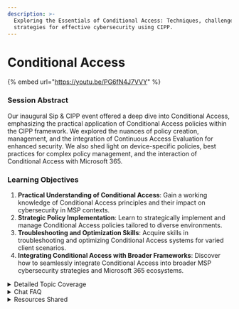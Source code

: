 ```yaml
---
description: >-
  Exploring the Essentials of Conditional Access: Techniques, challenges, and
  strategies for effective cybersecurity using CIPP.
---
```


# Conditional Access

{% embed url="https://youtu.be/PG6fN4J7VVY" %}

### Session Abstract

Our inaugural Sip & CIPP event offered a deep dive into Conditional Access, emphasizing the practical application of Conditional Access policies within the CIPP framework. We explored the nuances of policy creation, management, and the integration of Continuous Access Evaluation for enhanced security. We also shed light on device-specific policies, best practices for complex policy management, and the interaction of Conditional Access with Microsoft 365.

### Learning Objectives

1. **Practical Understanding of Conditional Access**: Gain a working knowledge of Conditional Access principles and their impact on cybersecurity in MSP contexts.
2. **Strategic Policy Implementation**: Learn to strategically implement and manage Conditional Access policies tailored to diverse environments.
3. **Troubleshooting and Optimization Skills**: Acquire skills in troubleshooting and optimizing Conditional Access systems for varied client scenarios.
4. **Integrating Conditional Access with Broader Frameworks**: Discover how to seamlessly integrate Conditional Access into broader MSP cybersecurity strategies and Microsoft 365 ecosystems.

<details>

<summary>Detailed Topic Coverage</summary>

**Overview of Conditional Access**

* **Fundamental Principles**: Conditional Access is not processed like firewall rules; it's evaluated as one combined policy after login, prioritizing deny rules over allow rules.
* **Policy Evaluation Mechanics**: Policies are merged into a single evaluation block to determine access, emphasizing the importance of strategic policy design.

**Implementation Strategies**

* **Policy Creation and Management**: Discussion on creating and managing Conditional Access policies, focusing on best practices for implementation.
* **License Requirements**: Emphasis on the necessity of appropriate licensing (e.g., P1 licenses) for each user to utilize Conditional Access features.

**Continuous Access Evaluation**

* **Significance and Activation**: Continuous Access Evaluation is a key feature for maintaining security, constantly reevaluating access tokens to enhance protection.
* **Location-Based Policies**: Implementing policies that react to IP address changes, requiring immediate reauthentication, thus countering phishing and token theft.

**Device and User-Specific Policies**

* **Device-Based Filtering**: Strategies for applying policies based on device type and platform, with special considerations for mobile devices to avoid frequent reauthentication.
* **Custom Conditions for Access**: The use of custom conditions to define access policies, such as filtering for specific device platforms or excluding mobile devices to reduce unnecessary access challenges.

**Policy Complexity and Best Practices**

* **Combining Multiple Policies**: Challenges and strategies in managing complex policy structures, ensuring that the combined result of all policies aligns with the intended security posture.
* **Best Practices in Policy Design**: Recommendations on excluding service provider policies and creating targeted policies for better management and security outcomes.

**Integration with Microsoft 365 and CIPP**

* **CIPP and Microsoft 365 Synergy**: Discussing the integration and cooperative functionality between Conditional Access policies and Microsoft 365, including the impact on applications like Outlook on different operating systems.
* **CIPP for Policy Management**: Utilizing CIPP to control and streamline Conditional Access policy implementation and management across different user scenarios.

</details>

<details>

<summary>Chat FAQ</summary>

**Q: Is the Continuous Access Evaluation feature coming to anything but P2?**

**A:** The feature is actually a P1 feature and is currently active for all users who are using security defaults. This applies to anyone, even without a P1 license, as long as security defaults are enabled​​.

**Q: Now that Microsoft is pushing automatic CA policies, do CA policies require security defaults being turned off?**

**A:** When using Conditional Access MFA, it's recommended to disable per-user MFA. If per-user MFA is employed, your Conditional Access policies will be ignored and not used for any evaluation, leading to each logon being a per-user MFA logon​​.

**Q: What to do with mailboxes configured with a license and login but used by multiple users?**

**A:** The recommendation is to stop using individual credentials for shared mailboxes. Instead, grant full access permissions to users for the mailbox, allowing them to log in using their own credentials and MFA. It's also advised to encourage the use of the Outlook app on iOS for better functionality and security​​.

**Q: How can we avoid 'pass the cookie' attacks even with Conditional Access and MFA enabled?**

**A:** Use Continuous Access evaluation with strictly enforced location policies. This approach, combined with excluding mobile devices from certain conditions, can effectively prevent 'pass the cookie' attacks. Additionally, always revoke all session tokens if a user is compromised​​.

**Q: If a login occurs before a policy is set to "on" and a new policy is enabled that would block the user, will the session survive until a new token is needed?**

**A:** Yes, the session will survive unless Continuous Access Evaluation is enabled. In those cases, every time a token is used, it is re-evaluated

**Q: When excluding the service provider in Conditional Access policies, do you mean the GDAP groups or a specific object?**

**A:** You need to exclude the tenant ID of the organization. It's recommended to enter the tenant ID as it never changes, although you can also use the domain name. Additionally, using a temporary access password for the 'break glass' account is a good practice​​.

**Q: Will the 'What If' tool in Conditional Access only evaluate policies that are active?**

**A:** Yes, the 'What If' tool will only evaluate policies that are currently active or in report-only mode. Policies in off mode are not evaluated against​​.

**Q: Where can I find more information on the compliant network locations preview?**

**A:** Microsoft's documentation is the best place to start, though it might not be fully updated. A recommended resource is the blog by Meryl Fernando, a Microsoft employee with expertise in conditional access, available at merrill.net​​.

**Q: What's the ETA for full GDAP vs GA account?**

**A:** The transition to GDAP is ongoing, with workloads and capabilities rapidly expanding. Everything that was possible under DAP should now be available in GDAP, though it might take some time to have all the required access without any excess​​.

**Q: For scenarios needing a 'break glass' GA access, what is being done to address this?**

**A:** In cases where a global administrator account is still required, a solution being tested involves creating temporary global administrators and removing them at a later date, providing just-in-time access​​.

**Q: How can we assign subsite permissions if we can't access the SharePoint site?**

**A:** The solution is to use PowerShell. You will need to know the exact path of what you're applying the permissions to​​.

**Q: How many accounts can one FIDO key secure, especially for MSPs with multiple fully managed customers?**

**A:** The number of accounts a FIDO key can secure depends on the key itself. Some keys may have a limit, like 25 accounts, but others might not have a specific limit. It varies based on the type of FIDO key used​​.

**Q: What about mobile devices in regards to Continuous Access? How to prevent it from affecting iOS and Android Outlook users?**

**A:** To prevent Continuous Access policies from affecting mobile devices, set the policy to apply only to specific OS's such as Windows, macOS, and Linux. This way, mobile devices that constantly change locations won't be unduly affected​​.

</details>

<details>

<summary>Resources Shared</summary>

1. [**How many accounts can I register my YubiKey with?**](https://support.yubico.com/hc/en-us/articles/360013790319-How-many-accounts-can-I-register-my-YubiKey-with-)**:** A resource from Yubico detailing the account limits for YubiKeys, especially relevant for understanding the capacity and limitations of YubiKeys for TOTP.
2. [**Merill's Identity Insights**](https://merill.net/)**:** Ramblings of an Identity Microsoftie by Merill Fernando, offering insights into identity management and Microsoft-related identity solutions. (Bonus: Merill's [Entra Discord](https://discord.gg/UYPgJZHqtP) for community discussions)
3. [**CIPP Conditional Access Setup**](https://docs.cipp.app/setup/installation/conditionalaccess)**:** Guidance on setting up Conditional Access policies for CIPP, providing best practices and step-by-step instructions.
4. [**Microsoft Entra Blog Post**](https://techcommunity.microsoft.com/t5/microsoft-entra-azure-ad-blog/microsoft-entra-expands-into-security-service-edge-with-two-new/ba-p/3847829)**:** Official Microsoft announcement about Microsoft Entra Internet Access and Microsoft Entra Private Access, expanding into Security Service Edge solutions.
5. [**Stop hackers from stealing your Microsoft 365 user's passwords**](https://www.youtube.com/watch?v=tI1bdVohOK8)**:** A video by Merill Fernando providing a live example of evilnginx and its implications for Microsoft 365 password security.

</details>
